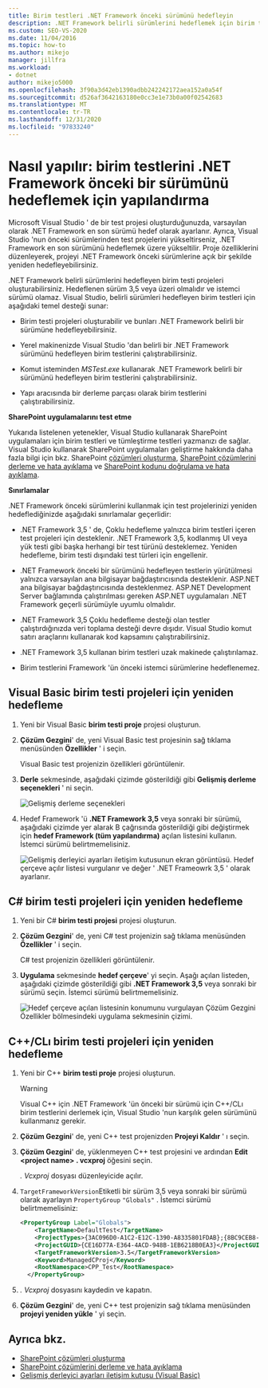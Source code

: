 ```yaml
---
title: Birim testleri .NET Framework önceki sürümünü hedefleyin
description: .NET Framework belirli sürümlerini hedeflemek için birim testi projeleri oluşturmayı öğrenin. Hedeflenen sürüm 3,5 veya üzeri olmalıdır ve istemci sürümü olamaz.
ms.custom: SEO-VS-2020
ms.date: 11/04/2016
ms.topic: how-to
ms.author: mikejo
manager: jillfra
ms.workload:
- dotnet
author: mikejo5000
ms.openlocfilehash: 3f90a3d42eb1390adbb242242172aea152a0a54f
ms.sourcegitcommit: d526af3642163180e0cc3e1e73b0a00f02542683
ms.translationtype: MT
ms.contentlocale: tr-TR
ms.lasthandoff: 12/31/2020
ms.locfileid: "97833240"
---
```

# <a name="how-to-configure-unit-tests-to-target-an-earlier-version-of-the-net-framework"></a>Nasıl yapılır: birim testlerini .NET Framework önceki bir sürümünü hedeflemek için yapılandırma

Microsoft Visual Studio ' de bir test projesi oluşturduğunuzda, varsayılan olarak .NET Framework en son sürümü hedef olarak ayarlanır. Ayrıca, Visual Studio 'nun önceki sürümlerinden test projelerini yükseltirseniz, .NET Framework en son sürümünü hedeflemek üzere yükseltilir. Proje özelliklerini düzenleyerek, projeyi .NET Framework önceki sürümlerine açık bir şekilde yeniden hedefleyebilirsiniz.

.NET Framework belirli sürümlerini hedefleyen birim testi projeleri oluşturabilirsiniz. Hedeflenen sürüm 3,5 veya üzeri olmalıdır ve istemci sürümü olamaz. Visual Studio, belirli sürümleri hedefleyen birim testleri için aşağıdaki temel desteği sunar:

- Birim testi projeleri oluşturabilir ve bunları .NET Framework belirli bir sürümüne hedefleyebilirsiniz.

- Yerel makinenizde Visual Studio 'dan belirli bir .NET Framework sürümünü hedefleyen birim testlerini çalıştırabilirsiniz.

- Komut isteminden *MSTest.exe* kullanarak .NET Framework belirli bir sürümünü hedefleyen birim testlerini çalıştırabilirsiniz.

- Yapı aracısında bir derleme parçası olarak birim testlerini çalıştırabilirsiniz.

**SharePoint uygulamalarını test etme**

Yukarıda listelenen yetenekler, Visual Studio kullanarak SharePoint uygulamaları için birim testleri ve tümleştirme testleri yazmanızı de sağlar. Visual Studio kullanarak SharePoint uygulamaları geliştirme hakkında daha fazla bilgi için bkz. SharePoint [çözümleri oluşturma](../sharepoint/create-sharepoint-solutions.md), [SharePoint çözümlerini derleme ve hata ayıklama](../sharepoint/building-and-debugging-sharepoint-solutions.md) ve [SharePoint kodunu doğrulama ve hata ayıklama](../sharepoint/verifying-and-debugging-sharepoint-code.md).

**Sınırlamalar**

.NET Framework önceki sürümlerini kullanmak için test projelerinizi yeniden hedeflediğinizde aşağıdaki sınırlamalar geçerlidir:

- .NET Framework 3,5 ' de, Çoklu hedefleme yalnızca birim testleri içeren test projeleri için desteklenir. .NET Framework 3,5, kodlanmış UI veya yük testi gibi başka herhangi bir test türünü desteklemez. Yeniden hedefleme, birim testi dışındaki test türleri için engellenir.

- .NET Framework önceki bir sürümünü hedefleyen testlerin yürütülmesi yalnızca varsayılan ana bilgisayar bağdaştırıcısında desteklenir. ASP.NET ana bilgisayar bağdaştırıcısında desteklenmez. ASP.NET Development Server bağlamında çalıştırılması gereken ASP.NET uygulamaları .NET Framework geçerli sürümüyle uyumlu olmalıdır.

- .NET Framework 3,5 Çoklu hedefleme desteği olan testler çalıştırdığınızda veri toplama desteği devre dışıdır. Visual Studio komut satırı araçlarını kullanarak kod kapsamını çalıştırabilirsiniz.

- .NET Framework 3,5 kullanan birim testleri uzak makinede çalıştırılamaz.

- Birim testlerini Framework 'ün önceki istemci sürümlerine hedeflenemez.

## <a name="retargeting-for-visual-basic-unit-test-projects"></a>Visual Basic birim testi projeleri için yeniden hedefleme

1. Yeni bir Visual Basic **birim testi proje** projesi oluşturun.

2. **Çözüm Gezgini**' de, yeni Visual Basic test projesinin sağ tıklama menüsünden **Özellikler** ' i seçin.

     Visual Basic test projenizin özellikleri görüntülenir.

3. **Derle** sekmesinde, aşağıdaki çizimde gösterildiği gibi **Gelişmiş derleme seçenekleri** ' ni seçin.

     ![Gelişmiş derleme seçenekleri](../test/media/howtoconfigureunittest35frameworka.png)

4. Hedef Framework 'ü **.NET Framework 3,5** veya sonraki bir sürümü, aşağıdaki çizimde yer alarak B çağrısında gösterildiği gibi değiştirmek için **hedef Framework (tüm yapılandırma)** açılan listesini kullanın. İstemci sürümü belirtmemelisiniz.

     ![Gelişmiş derleyici ayarları iletişim kutusunun ekran görüntüsü. Hedef çerçeve açılır listesi vurgulanır ve değer ' .NET Frameowrk 3,5 ' olarak ayarlanır.](../test/media/howtoconfigureunitest35frameworkstepb.png)

## <a name="retargeting-for-c-unit-test-projects"></a>C# birim testi projeleri için yeniden hedefleme

1. Yeni bir C# **birim testi projesi** projesi oluşturun.

2. **Çözüm Gezgini**' de, yeni C# test projenizin sağ tıklama menüsünden **Özellikler** ' i seçin.

   C# test projenizin özellikleri görüntülenir.

3. **Uygulama** sekmesinde **hedef çerçeve**' yi seçin. Aşağı açılan listeden, aşağıdaki çizimde gösterildiği gibi **.NET Framework 3,5** veya sonraki bir sürümü seçin. İstemci sürümü belirtmemelisiniz.

   ![Hedef çerçeve açılan listesinin konumunu vurgulayan Çözüm Gezgini Özellikler bölmesindeki uygulama sekmesinin çizimi.](../test/media/howtoconfigureunittest35frameworkcsharp.png)

## <a name="retargeting-for-ccli-unit-test-projects"></a>C++/CLı birim testi projeleri için yeniden hedefleme

1. Yeni bir C++ **birim testi proje** projesi oluşturun.

   > [!WARNING]
   > Visual C++ için .NET Framework 'ün önceki bir sürümü için C++/CLı birim testlerini derlemek için, Visual Studio 'nun karşılık gelen sürümünü kullanmanız gerekir.

2. **Çözüm Gezgini**' de, yeni C++ test projenizden **Projeyi Kaldır** ' ı seçin.

3. **Çözüm Gezgini**' de, yüklenmeyen C++ test projesini ve ardından **Edit \<project name> . vcxproj** öğesini seçin.

   *. Vcxproj* dosyası düzenleyicide açılır.

4. `TargetFrameworkVersion`Etiketli bir sürüm 3,5 veya sonraki bir sürümü olarak ayarlayın `PropertyGroup` `"Globals"` . İstemci sürümü belirtmemelisiniz:

    ```xml
    <PropertyGroup Label="Globals">
        <TargetName>DefaultTest</TargetName>
        <ProjectTypes>{3AC096D0-A1C2-E12C-1390-A8335801FDAB};{8BC9CEB8-8B4A-11D0-8D11-00A0C91BC942}</ProjectTypes>
        <ProjectGUID>{CE16D77A-E364-4ACD-948B-1EB6218B0EA3}</ProjectGUID>
        <TargetFrameworkVersion>3.5</TargetFrameworkVersion>
        <Keyword>ManagedCProj</Keyword>
        <RootNamespace>CPP_Test</RootNamespace>
      </PropertyGroup>
    ```

5. *. Vcxproj* dosyasını kaydedin ve kapatın.

6. **Çözüm Gezgini**' de, yeni C++ test projenizin sağ tıklama menüsünden **projeyi yeniden yükle** ' yi seçin.

## <a name="see-also"></a>Ayrıca bkz.

- [SharePoint çözümleri oluşturma](../sharepoint/create-sharepoint-solutions.md)
- [SharePoint çözümlerini derleme ve hata ayıklama](../sharepoint/building-and-debugging-sharepoint-solutions.md)
- [Gelişmiş derleyici ayarları iletişim kutusu (Visual Basic)](../ide/reference/advanced-compiler-settings-dialog-box-visual-basic.md)

